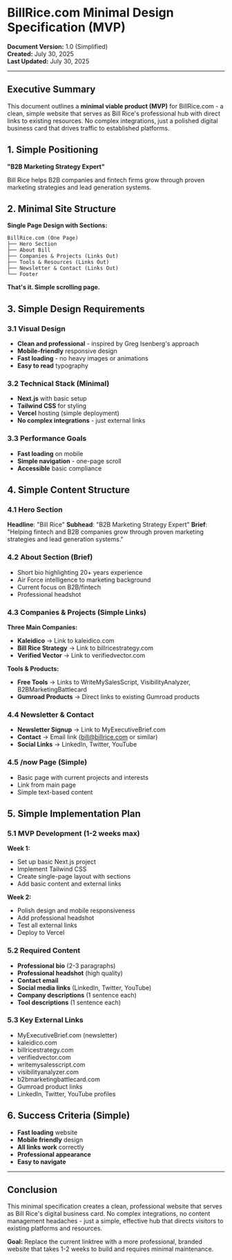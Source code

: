 # BillRice.com Minimal Design Specification (MVP)

**Document Version:** 1.0 (Simplified)  
**Created:** July 30, 2025  
**Last Updated:** July 30, 2025  

---

## Executive Summary

This document outlines a **minimal viable product (MVP)** for BillRice.com - a clean, simple website that serves as Bill Rice's professional hub with direct links to existing resources. No complex integrations, just a polished digital business card that drives traffic to established platforms.

## 1. Simple Positioning
**"B2B Marketing Strategy Expert"**

Bill Rice helps B2B companies and fintech firms grow through proven marketing strategies and lead generation systems.

## 2. Minimal Site Structure

**Single Page Design with Sections:**
```
BillRice.com (One Page)
├── Hero Section
├── About Bill
├── Companies & Projects (Links Out)
├── Tools & Resources (Links Out)
├── Newsletter & Contact (Links Out)
└── Footer
```

**That's it. Simple scrolling page.**

## 3. Simple Design Requirements

### 3.1 Visual Design
- **Clean and professional** - inspired by Greg Isenberg's approach
- **Mobile-friendly** responsive design
- **Fast loading** - no heavy images or animations
- **Easy to read** typography

### 3.2 Technical Stack (Minimal)
- **Next.js** with basic setup
- **Tailwind CSS** for styling
- **Vercel** hosting (simple deployment)
- **No complex integrations** - just external links

### 3.3 Performance Goals
- **Fast loading** on mobile
- **Simple navigation** - one-page scroll
- **Accessible** basic compliance

## 4. Simple Content Structure

### 4.1 Hero Section
**Headline**: "Bill Rice"
**Subhead**: "B2B Marketing Strategy Expert"
**Brief**: "Helping fintech and B2B companies grow through proven marketing strategies and lead generation systems."

### 4.2 About Section (Brief)
- Short bio highlighting 20+ years experience
- Air Force intelligence to marketing background
- Current focus on B2B/fintech
- Professional headshot

### 4.3 Companies & Projects (Simple Links)
**Three Main Companies:**
- **Kaleidico** → Link to kaleidico.com
- **Bill Rice Strategy** → Link to billricestrategy.com  
- **Verified Vector** → Link to verifiedvector.com

**Tools & Products:**
- **Free Tools** → Links to WriteMySalesScript, VisibilityAnalyzer, B2BMarketingBattlecard
- **Gumroad Products** → Direct links to existing Gumroad products

### 4.4 Newsletter & Contact
- **Newsletter Signup** → Link to MyExecutiveBrief.com
- **Contact** → Email link (bill@billrice.com or similar)
- **Social Links** → LinkedIn, Twitter, YouTube

### 4.5 /now Page (Simple)
- Basic page with current projects and interests
- Link from main page
- Simple text-based content

## 5. Simple Implementation Plan

### 5.1 MVP Development (1-2 weeks max)
**Week 1:**
- Set up basic Next.js project
- Implement Tailwind CSS
- Create single-page layout with sections
- Add basic content and external links

**Week 2:**
- Polish design and mobile responsiveness
- Add professional headshot
- Test all external links
- Deploy to Vercel

### 5.2 Required Content
- **Professional bio** (2-3 paragraphs)
- **Professional headshot** (high quality)
- **Contact email**
- **Social media links** (LinkedIn, Twitter, YouTube)
- **Company descriptions** (1 sentence each)
- **Tool descriptions** (1 sentence each)

### 5.3 Key External Links
- MyExecutiveBrief.com (newsletter)
- kaleidico.com
- billricestrategy.com
- verifiedvector.com
- writemysalesscript.com
- visibilityanalyzer.com
- b2bmarketingbattlecard.com
- Gumroad product links
- LinkedIn, Twitter, YouTube profiles

## 6. Success Criteria (Simple)
- **Fast loading** website
- **Mobile friendly** design
- **All links work** correctly
- **Professional appearance**
- **Easy to navigate**

---

## Conclusion

This minimal specification creates a clean, professional website that serves as Bill Rice's digital business card. No complex integrations, no content management headaches - just a simple, effective hub that directs visitors to existing platforms and resources.

**Goal:** Replace the current linktree with a more professional, branded website that takes 1-2 weeks to build and requires minimal maintenance.